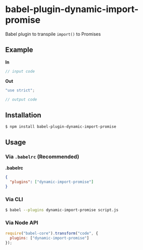 # babel-plugin-dynamic-import-promise

Babel plugin to transpile `import()` to Promises

## Example

**In**

```js
// input code
```

**Out**

```js
"use strict";

// output code
```

## Installation

```sh
$ npm install babel-plugin-dynamic-import-promise
```

## Usage

### Via `.babelrc` (Recommended)

**.babelrc**

```json
{
  "plugins": ["dynamic-import-promise"]
}
```

### Via CLI

```sh
$ babel --plugins dynamic-import-promise script.js
```

### Via Node API

```javascript
require("babel-core").transform("code", {
  plugins: ["dynamic-import-promise"]
});
```
